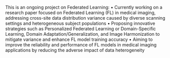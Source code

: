 This is an ongoing project on Federated Learning:
•	Currently working on a research paper focused on Federated Learning (FL) in medical imaging, addressing cross-site data distribution variance caused by diverse scanning settings and heterogeneous subject populations
•	Proposing innovative strategies such as Personalized Federated Learning or Domain-Specific Learning, Domain Adaptation/Generalization, and Image Harmonization to mitigate variance and enhance FL model training accuracy
•	Aiming to improve the reliability and performance of FL models in medical imaging applications by reducing the adverse impact of data heterogeneity	
